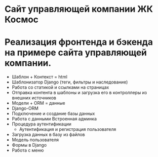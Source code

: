 # Сайт управляющей компании ЖК Космос

# Реализация фронтенда и бэкенда на примере сайта управляющей компании.

+ Шаблон + Контекст = html
+ Шаблонизатор Django (теги, фильтры и наследование)
+ Работа со статикой и ссылками на страницах
+ Отправка контента в шаблоны и загрузка его в контроллеры из внешних источников
+ Модели + ORM = данные
+ Django-ORM
+ Подключение и создание базы данных
+ Работа с данными
Встроенная админка
+ Процедура аутентификации
  + Аутентификация и регистрация пользователя
+ Загрузка данных в базу из файлов
+ Модель пользователя
+ Формы в Django
+ Работа с меню